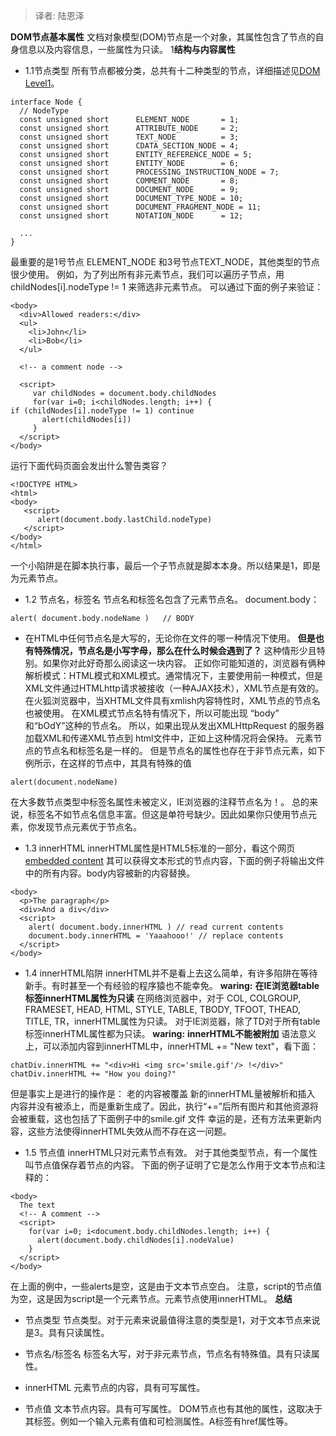 > 译者: 陆恩泽

**DOM节点基本属性**
文档对象模型(DOM)节点是一个对象，其属性包含了节点的自身信息以及内容信息，一些属性为只读。
1**结构与内容属性**
* 1.1节点类型
所有节点都被分类，总共有十二种类型的节点，详细描述见[DOM Level1](https://www.w3.org/TR/REC-DOM-Level-1/level-one-core.html#ID-1950641247)。
```
interface Node {
  // NodeType
  const unsigned short      ELEMENT_NODE       = 1;
  const unsigned short      ATTRIBUTE_NODE     = 2;
  const unsigned short      TEXT_NODE          = 3;
  const unsigned short      CDATA_SECTION_NODE = 4;
  const unsigned short      ENTITY_REFERENCE_NODE = 5;
  const unsigned short      ENTITY_NODE        = 6;
  const unsigned short      PROCESSING_INSTRUCTION_NODE = 7;
  const unsigned short      COMMENT_NODE       = 8;
  const unsigned short      DOCUMENT_NODE      = 9;
  const unsigned short      DOCUMENT_TYPE_NODE = 10;
  const unsigned short      DOCUMENT_FRAGMENT_NODE = 11;
  const unsigned short      NOTATION_NODE      = 12;
   
  ...
}

```
最重要的是1号节点 ELEMENT_NODE 和3号节点TEXT_NODE，其他类型的节点很少使用。
例如，为了列出所有非元素节点，我们可以遍历子节点，用childNodes[i].nodeType != 1 来筛选非元素节点。
可以通过下面的例子来验证：
```
<body>
  <div>Allowed readers:</div>
  <ul>
    <li>John</li>
    <li>Bob</li>
  </ul>
 
  <!-- a comment node -->

  <script>   
     var childNodes = document.body.childNodes
     for(var i=0; i<childNodes.length; i++) {
if (childNodes[i].nodeType != 1) continue
       alert(childNodes[i])
     }
  </script>
</body>
```
运行下面代码页面会发出什么警告类容？
```
<!DOCTYPE HTML>
<html>  
<body>  
   <script>
      alert(document.body.lastChild.nodeType)
   </script>
</body>  
</html>
```
一个小陷阱是在脚本执行事，最后一个子节点就是脚本本身。所以结果是1，即是为元素节点。
* 1.2 节点名，标签名
节点名和标签名包含了元素节点名。
document.body：
```
alert( document.body.nodeName )   // BODY
```

* 在HTML中任何节点名是大写的，无论你在文件的哪一种情况下使用。
**但是也有特殊情况，节点名是小写字母，那么在什么时候会遇到了？**
这种情形少且特别。如果你对此好奇那么阅读这一块内容。
正如你可能知道的，浏览器有俩种解析模式：HTML模式和XML模式。通常情况下，主要使用前一种模式，但是XML文件通过HTMLhttp请求被接收（一种AJAX技术），XML节点是有效的。
在火狐浏览器中，当XHTML文件具有xmlish内容特性时，XML节点的节点名也被使用。
在XML模式节点名特有情况下，所以可能出现 “body” 和“bOdY”这种的节点名。
所以，如果出现从发出XMLHttpRequest 的服务器加载XML和传递XML节点到 html文件中，正如上这种情况将会保持。 
元素节点的节点名和标签名是一样的。
但是节点名的属性也存在于非节点元素，如下例所示，在这样的节点中，其具有特殊的值
```
alert(document.nodeName)
```
在大多数节点类型中标签名属性未被定义，IE浏览器的注释节点名为！。
总的来说，标签名不如节点名信息丰富。但这是单符号缺少。因此如果你只使用节点元素，你发现节点元素优于节点名。

*  1.3 innerHTML
innerHTML属性是HTML5标准的一部分，看这个网页[embedded content](https://www.w3.org/TR/html5/embedded-content-0.html)
其可以获得文本形式的节点内容，下面的例子将输出文件中的所有内容。body内容被新的内容替换。
```
<body>
  <p>The paragraph</p>
  <div>And a div</div>
  <script>
    alert( document.body.innerHTML ) // read current contents
    document.body.innerHTML = 'Yaaahooo!' // replace contents
  </script>
</body>

```

*  1.4 innerHTML陷阱
innerHTML并不是看上去这么简单，有许多陷阱在等待新手。有时甚至一个有经验的程序猿也不能幸免。
**waring:**    **在IE浏览器table标签innerHTML属性为只读**
在网络浏览器中，对于 COL, COLGROUP, FRAMESET, HEAD, HTML, STYLE, TABLE, TBODY, TFOOT, THEAD, TITLE, TR，innerHTML属性为只读。
对于IE浏览器，除了TD对于所有table标签innerHTML属性都为只读。
**waring:**  **innerHTML不能被附加**
语法意义上，可以添加内容到innerHTML中，innerHTML += "New text"，看下面：
```
chatDiv.innerHTML += "<div>Hi <img src='smile.gif'/> !</div>"
chatDiv.innerHTML += "How you doing?"
```
但是事实上是进行的操作是：
老的内容被覆盖
新的innerHTML量被解析和插入
内容并没有被添上，而是重新生成了。因此，执行“+=”后所有图片和其他资源将会被重载，这也包括了下面例子中的smile.gif 文件
幸运的是，还有方法来更新内容，这些方法使得innerHTML失效从而不存在这一问题。

* 1.5 节点值
innerHTML只对元素节点有效。
对于其他类型节点，有一个属性叫节点值保存着节点的内容。
下面的例子证明了它是怎么作用于文本节点和注释的：
```
<body>
  The text
  <!-- A comment -->
  <script>
    for(var i=0; i<document.body.childNodes.length; i++) {
      alert(document.body.childNodes[i].nodeValue)
    }
  </script>
</body>

```
在上面的例中，一些alerts是空，这是由于文本节点空白。
注意，script的节点值为空，这是因为script是一个元素节点。元素节点使用innerHTML。
**总结**

* 节点类型
节点类型。对于元素来说最值得注意的类型是1，对于文本节点来说是3。具有只读属性。

* 节点名/标签名
标签名大写，对于非元素节点，节点名有特殊值。具有只读属性。

* innerHTML
元素节点的内容，具有可写属性。

* 节点值
文本节点内容。具有可写属性。
DOM节点也有其他的属性，这取决于其标签。例如一个输入元素有值和可检测属性。A标签有href属性等。